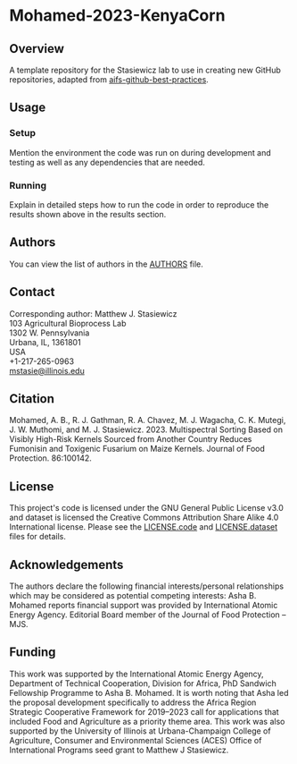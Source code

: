 # Mohamed-2023-KenyaCorn

## Overview
A template repository for the Stasiewicz lab to use in creating new GitHub repositories, adapted from [aifs-github-best-practices](https://github.com/AI-Institute-Food-Systems/aifs-github-best-practices).

## Usage
### Setup
Mention the environment the code was run on during development and testing as well as any dependencies that are needed.

### Running
Explain in detailed steps how to run the code in order to reproduce the results shown above in the results section.

## Authors
You can view the list of authors in the [AUTHORS](/AUTHORS) file.

## Contact
Corresponding author: Matthew J. Stasiewicz<br>
103 Agricultural Bioprocess Lab<br>
1302 W. Pennsylvania<br>
Urbana, IL, 1361801<br>
USA<br>
+1-217-265-0963<br>
[mstasie@illinois.edu](mailto:mstasie@illinois.edu)

## Citation
Mohamed, A. B., R. J. Gathman, R. A. Chavez, M. J. Wagacha, C. K. Mutegi, J. W. Muthomi, and M. J. Stasiewicz. 2023. Multispectral Sorting Based on Visibly High-Risk Kernels Sourced from Another Country Reduces Fumonisin and Toxigenic Fusarium on Maize Kernels. Journal of Food Protection. 86:100142.

## License
This project's code is licensed under the GNU General Public License v3.0 and dataset is licensed the Creative Commons Attribution Share Alike 4.0 International license. Please see the [LICENSE.code](/LICENSE.code) and [LICENSE.dataset](/LICENSE.dataset) files for details.

## Acknowledgements
The authors declare the following financial interests/personal relationships which may be considered as potential competing interests: Asha B. Mohamed reports financial support was provided by International Atomic Energy Agency. Editorial Board member of the Journal of Food Protection – MJS.

## Funding
This work was supported by the International Atomic Energy Agency, Department of Technical Cooperation, Division for Africa, PhD Sandwich Fellowship Programme to Asha B. Mohamed. It is worth noting that Asha led the proposal development specifically to address the Africa Region Strategic Cooperative Framework for 2019–2023 call for applications that included Food and Agriculture as a priority theme area. This work was also supported by the University of Illinois at Urbana-Champaign College of Agriculture, Consumer and Environmental Sciences (ACES) Office of International Programs seed grant to Matthew J Stasiewicz.
